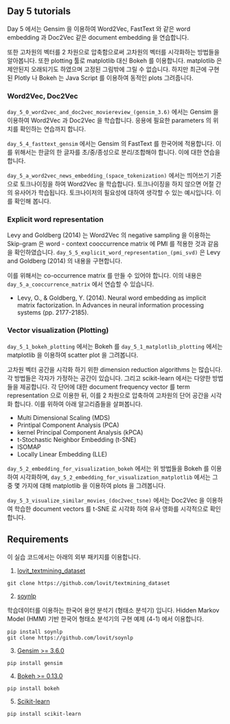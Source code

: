 ## Day 5 tutorials

Day 5 에서는 Gensim 을 이용하여 Word2Vec, FastText 와 같은 word embedding 과 Doc2Vec 같은 document embedding 을 연습합니다.

또한 고차원의 벡터를 2 차원으로 압축함으로써 고차원의 벡터를 시각화하는 방법들을 알아봅니다. 또한 plotting 툴로 matplotlib 대신 Bokeh 를 이용합니다. matplotlib 은 제안된지 오래되기도 하였으며 고정된 그림밖에 그릴 수 없습니다. 하지만 최근에 구현된 Plotly 나 Bokeh 는 Java Script 를 이용하여 동적인 plots 그려줍니다.

### Word2Vec, Doc2Vec

`day_5_0_word2vec_and_doc2vec_moviereview_(gensim_3.6)` 에서는 Gensim 을 이용하여 Word2Vec 과 Doc2Vec 을 학습합니다. 응용에 필요한 parameters 의 위치를 확인하는 연습까지 합니다.

`day_5_4_fasttext_gensim` 에서는 Gensim 의 FastText 를 한국어에 적용합니다. 이를 위해서는 한글의 한 글자를 초/중/종성으로 분리/조합해야 합니다. 이에 대한 연습을 합니다.

`day_5_a_word2vec_news_embedding_(space_tokenization)` 에서는 띄어쓰기 기준으로 토크나이징을 하여 Word2Vec 을 학습합니다. 토크나이징을 하지 않으면 어절 간의 유사어가 학습됩니다. 토크나이저의 필요성에 대하여 생각할 수 있는 예시입니다. 이를 확인해 봅니다.

### Explicit word representation

Levy and Goldberg (2014) 는 Word2Vec 의 negative sampling 을 이용하는 Skip-gram 은 word - context cooccurrence matrix 에 PMI 를 적용한 것과 같음을 확인하였습니다. `day_5_5_explicit_word_representation_(pmi_svd)` 은 Levy and Goldberg (2014) 의 내용을 구현합니다.

이를 위해서는 co-occurrence matrix 를 만들 수 있어야 합니다. 이의 내용은 `day_5_a_cooccurrence_matrix` 에서 연습할 수 있습니다.

- Levy, O., & Goldberg, Y. (2014). Neural word embedding as implicit matrix factorization. In Advances in neural information processing systems (pp. 2177-2185).

### Vector visualization (Plotting)

`day_5_1_bokeh_plotting` 에서는 Bokeh 를 `day_5_1_matplotlib_plotting` 에서는 matplotlib 을 이용하여 scatter plot 을 그려봅니다.

고차원 벡터 공간을 시각화 하기 위한 dimension reduction algorithms 는 많습니다. 각 방법들은 각자가 가정하는 공간이 있습니다. 그리고 scikit-learn 에서는 다양한 방법들을 제공합니다. 각 단어에 대한 document frequency vector 를 term representation 으로 이용한 뒤, 이를 2 차원으로 압축하여 고차원의 단어 공간을 시각화 합니다. 이를 위하여 아래 알고리즘들을 살펴봅니다.

- Multi Dimensional Scaling (MDS)
- Printipal Component Analysis (PCA)
- kernel Principal Component Analysis (kPCA)
- t-Stochastic Neighbor Embedding (t-SNE)
- ISOMAP
- Locally Linear Embedding (LLE)

`day_5_2_embedding_for_visualization_bokeh` 에서는 위 방법들을 Bokeh 를 이용하여 시각화하며, `day_5_2_embedding_for_visualization_matplotlib` 에서는 그 중 몇 가지에 대해 matplotlib 을 이용하여 plots 을 그려봅니다.

`day_5_3_visualize_similar_movies_(doc2vec_tsne)` 에서는 Doc2Vec 을 이용하여 학습한 document vectors 를 t-SNE 로 시각화 하여 유사 영화를 시각적으로 확인합니다.


## Requirements

이 실습 코드에서는 아래의 외부 패키지를 이용합니다.

1. [lovit_textmining_dataset](https://github.com/lovit/textmining_dataset)

```
git clone https://github.com/lovit/textmining_dataset
```

2. [soynlp](https://github.com/lovit/soynlp)

학습데이터를 이용하는 한국어 용언 분석기 (형태소 분석기) 입니다. Hidden Markov Model (HMM) 기반 한국어 형태소 분석기의 구현 예제 (4-1) 에서 이용합니다.

```
pip install soynlp
git clone https://github.com/lovit/soynlp
```

3. [Gensim >= 3.6.0](https://radimrehurek.com/gensim/)

```
pip install gensim
```

4. [Bokeh >= 0.13.0](https://bokeh.pydata.org/en/latest/)

```
pip install bokeh
```

5. [Scikit-learn](https://scikit-learn.org/)

```
pip install scikit-learn
```
